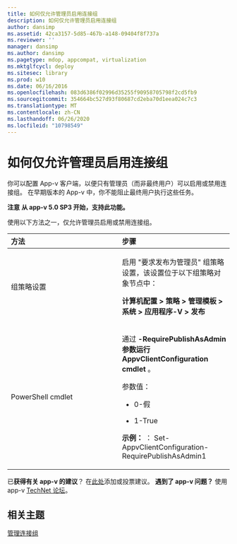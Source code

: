 ```yaml
---
title: 如何仅允许管理员启用连接组
description: 如何仅允许管理员启用连接组
author: dansimp
ms.assetid: 42ca3157-5d85-467b-a148-09404f8f737a
ms.reviewer: ''
manager: dansimp
ms.author: dansimp
ms.pagetype: mdop, appcompat, virtualization
ms.mktglfcycl: deploy
ms.sitesec: library
ms.prod: w10
ms.date: 06/16/2016
ms.openlocfilehash: 083d6386f02996d35255f90958705798f2cd5fb9
ms.sourcegitcommit: 354664bc527d93f80687cd2eba70d1eea024c7c3
ms.translationtype: MT
ms.contentlocale: zh-CN
ms.lasthandoff: 06/26/2020
ms.locfileid: "10798549"
---
```

# 如何仅允许管理员启用连接组


你可以配置 App-v 客户端，以便只有管理员（而非最终用户）可以启用或禁用连接组。 在早期版本的 App-v 中，你不能阻止最终用户执行这些任务。

**注意** 
**从 app-v 5.0 SP3 开始，支持此功能。**

 

使用以下方法之一，仅允许管理员启用或禁用连接组。

<table>
<colgroup>
<col width="50%" />
<col width="50%" />
</colgroup>
<thead>
<tr class="header">
<th align="left">方法</th>
<th align="left">步骤</th>
</tr>
</thead>
<tbody>
<tr class="odd">
<td align="left"><p>组策略设置</p></td>
<td align="left"><p>启用 "要求发布为管理员" 组策略设置，该设置位于以下组策略对象节点中：</p>
<p><strong>计算机配置 &gt; 策略 &gt; 管理模板 &gt; 系统 &gt; 应用程序-V &gt; 发布</strong></p></td>
</tr>
<tr class="even">
<td align="left"><p>PowerShell cmdlet</p></td>
<td align="left"><p><strong> </strong> 通过 <strong> -RequirePublishAsAdmin 参数运行 AppvClientConfiguration cmdlet </strong> 。</p>
<p>参数值：</p>
<ul>
<li><p>0-假</p></li>
<li><p>1-True</p></li>
</ul>
<p><strong>示例： </strong> ： Set-AppvClientConfiguration-RequirePublishAsAdmin1</p></td>
</tr>
</tbody>
</table>

 

已**获得有关 app-v 的建议**？ 在[此处](http://appv.uservoice.com/forums/280448-microsoft-application-virtualization)添加或投票建议。 **遇到了 app-v 问题？** 使用 app-v [TechNet 论坛](https://social.technet.microsoft.com/Forums/home?forum=mdopappv)。

## 相关主题


[管理连接组](managing-connection-groups51.md)

 

 





